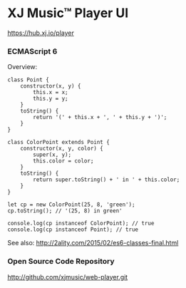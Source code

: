 # XJ Music™ Player UI

https://hub.xj.io/player

### ECMAScript 6

Overview:

    class Point {
        constructor(x, y) {
            this.x = x;
            this.y = y;
        }
        toString() {
            return '(' + this.x + ', ' + this.y + ')';
        }
    }
    
    class ColorPoint extends Point {
        constructor(x, y, color) {
            super(x, y);
            this.color = color;
        }
        toString() {
            return super.toString() + ' in ' + this.color;
        }
    }
    
    let cp = new ColorPoint(25, 8, 'green');
    cp.toString(); // '(25, 8) in green'
    
    console.log(cp instanceof ColorPoint); // true
    console.log(cp instanceof Point); // true
    
See also: http://2ality.com/2015/02/es6-classes-final.html

### Open Source Code Repository

http://github.com/xjmusic/web-player.git
